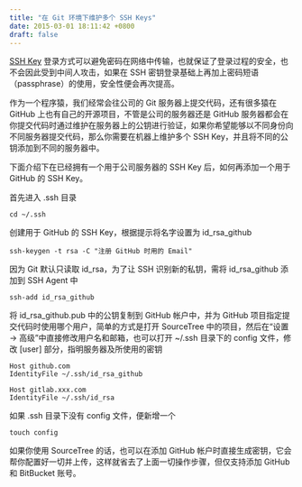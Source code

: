 ```yaml
---
title: "在 Git 环境下维护多个 SSH Keys"
date: 2015-03-01 18:11:42 +0800
draft: false
---
```


[SSH Key]() 登录方式可以避免密码在网络中传输，也就保证了登录过程的安全，也不会因此受到中间人攻击，如果在 SSH 密钥登录基础上再加上密码短语 （passphrase）的使用，安全性便会再次提高。

作为一个程序猿，我们经常会往公司的 Git 服务器上提交代码，还有很多猿在 GitHub 上也有自己的开源项目，不管是公司的服务器还是 GitHub 服务器都会在你提交代码时通过维护在服务器上的公钥进行验证，如果你希望能够以不同身份向不同服务器提交代码，那么你需要在机器上维护多个 SSH Key，并且将不同的公钥添加到不同的服务器中。

下面介绍下在已经拥有一个用于公司服务器的 SSH Key 后，如何再添加一个用于 GitHub 的 SSH Key。

首先进入 .ssh 目录

```
cd ~/.ssh
```

创建用于 GitHub 的 SSH Key，根据提示将名字设置为 id_rsa_github

```
ssh-keygen -t rsa -C "注册 GitHub 时用的 Email"
```

因为 Git 默认只读取 id_rsa，为了让 SSH 识别新的私钥，需将 id_rsa_github 添加到 SSH Agent 中

```
ssh-add id_rsa_github
```

将 id_rsa_github.pub 中的公钥复制到 GitHub 帐户中，并为 GitHub 项目指定提交代码时使用哪个用户，简单的方式是打开 SourceTree 中的项目，然后在“设置 -> 高级”中直接修改用户名和邮箱，也可以打开 ~/.ssh 目录下的 config 文件，修改 [user] 部分，指明服务器及所使用的密钥

```
Host github.com
IdentityFile ~/.ssh/id_rsa_github

Host gitlab.xxx.com
IdentityFile ~/.ssh/id_rsa
```

如果 .ssh 目录下没有 config 文件，便新增一个

```
touch config
```

如果你使用 SourceTree 的话，也可以在添加 GitHub 帐户时直接生成密钥，它会帮你配置好一切并上传，这样就省去了上面一切操作步骤，但仅支持添加 GitHub 和 BitBucket 账号。

